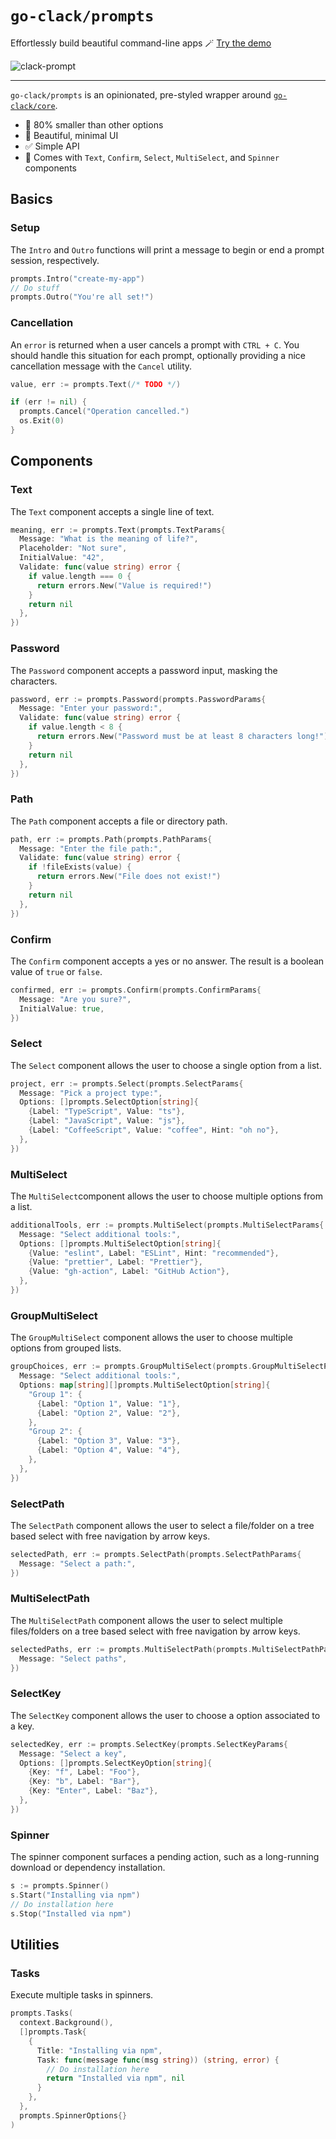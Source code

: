 # `go-clack/prompts`

Effortlessly build beautiful command-line apps 🪄 [Try the demo](https://stackblitz.com/edit/clack-prompts?file=index.js)

![clack-prompt](https://github.com/Mist3rBru/go-clack/blob/master/.github/assets/clack-demo.gif)

---

`go-clack/prompts` is an opinionated, pre-styled wrapper around [`go-clack/core`](https://github.com/Mist3rBru/go-clack/blob/master/core/README.md).

- 🤏 80% smaller than other options
- 💎 Beautiful, minimal UI
- ✅ Simple API
- 🧱 Comes with `Text`, `Confirm`, `Select`, `MultiSelect`, and `Spinner` components

## Basics

### Setup

The `Intro` and `Outro` functions will print a message to begin or end a prompt session, respectively.

```go
prompts.Intro("create-my-app")
// Do stuff
prompts.Outro("You're all set!")
```

### Cancellation

An `error` is returned when a user cancels a prompt with `CTRL + C`. You should handle this situation for each prompt, optionally providing a nice cancellation message with the `Cancel` utility.

```go
value, err := prompts.Text(/* TODO */)

if (err != nil) {
  prompts.Cancel("Operation cancelled.")
  os.Exit(0)
}
```

## Components

### Text

The `Text` component accepts a single line of text.

```go
meaning, err := prompts.Text(prompts.TextParams{
  Message: "What is the meaning of life?",
  Placeholder: "Not sure",
  InitialValue: "42",
  Validate: func(value string) error {
    if value.length === 0 {
      return errors.New("Value is required!")
    }
    return nil
  },
})
```

### Password

The `Password` component accepts a password input, masking the characters.

```go
password, err := prompts.Password(prompts.PasswordParams{
  Message: "Enter your password:",
  Validate: func(value string) error {
    if value.length < 8 {
      return errors.New("Password must be at least 8 characters long!")
    }
    return nil
  },
})
```

### Path

The `Path` component accepts a file or directory path.

```go
path, err := prompts.Path(prompts.PathParams{
  Message: "Enter the file path:",
  Validate: func(value string) error {
    if !fileExists(value) {
      return errors.New("File does not exist!")
    }
    return nil
  },
})
```

### Confirm

The `Confirm` component accepts a yes or no answer. The result is a boolean value of `true` or `false`.

```go
confirmed, err := prompts.Confirm(prompts.ConfirmParams{
  Message: "Are you sure?",
  InitialValue: true,
})
```

### Select

The `Select` component allows the user to choose a single option from a list.

```go
project, err := prompts.Select(prompts.SelectParams{
  Message: "Pick a project type:",
  Options: []prompts.SelectOption[string]{
    {Label: "TypeScript", Value: "ts"},
    {Label: "JavaScript", Value: "js"},
    {Label: "CoffeeScript", Value: "coffee", Hint: "oh no"},
  },
})
```

### MultiSelect

The `MultiSelect`component allows the user to choose multiple options from a list.

```go
additionalTools, err := prompts.MultiSelect(prompts.MultiSelectParams{
  Message: "Select additional tools:",
  Options: []prompts.MultiSelectOption[string]{
    {Value: "eslint", Label: "ESLint", Hint: "recommended"},
    {Value: "prettier", Label: "Prettier"},
    {Value: "gh-action", Label: "GitHub Action"},
  },
})
```

### GroupMultiSelect

The `GroupMultiSelect` component allows the user to choose multiple options from grouped lists.

```go
groupChoices, err := prompts.GroupMultiSelect(prompts.GroupMultiSelectParams{
  Message: "Select additional tools:",
  Options: map[string][]prompts.MultiSelectOption[string]{
    "Group 1": {
      {Label: "Option 1", Value: "1"},
      {Label: "Option 2", Value: "2"},
    },
    "Group 2": {
      {Label: "Option 3", Value: "3"},
      {Label: "Option 4", Value: "4"},
    },
  },
})
```

### SelectPath

The `SelectPath` component allows the user to select a file/folder on a tree based select with free navigation by arrow keys.

```go
selectedPath, err := prompts.SelectPath(prompts.SelectPathParams{
  Message: "Select a path:",
})
```

### MultiSelectPath

The `MultiSelectPath` component allows the user to select multiple files/folders on a tree based select with free navigation by arrow keys.

```go
selectedPaths, err := prompts.MultiSelectPath(prompts.MultiSelectPathParams{
  Message: "Select paths",
})
```

### SelectKey

The `SelectKey` component allows the user to choose a option associated to a key.

```go
selectedKey, err := prompts.SelectKey(prompts.SelectKeyParams{
  Message: "Select a key",
  Options: []prompts.SelectKeyOption[string]{
    {Key: "f", Label: "Foo"},
    {Key: "b", Label: "Bar"},
    {Key: "Enter", Label: "Baz"},
  },
})
```

### Spinner

The spinner component surfaces a pending action, such as a long-running download or dependency installation.

```go
s := prompts.Spinner()
s.Start("Installing via npm")
// Do installation here
s.Stop("Installed via npm")
```

## Utilities

### Tasks

Execute multiple tasks in spinners.

```go
prompts.Tasks(
  context.Background(),
  []prompts.Task{
    {
      Title: "Installing via npm",
      Task: func(message func(msg string)) (string, error) {
        // Do installation here
        return "Installed via npm", nil
      }
    },
  },
  prompts.SpinnerOptions{}
)
```
